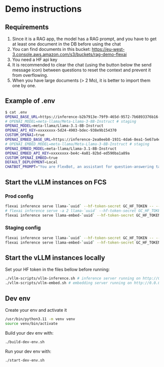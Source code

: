# Demo instructions

## Requirements

1. Since it is a RAG app, the model has a RAG prompt, and you have to get at least one document in the DB before using the chat
2. You can find documents in this bucket: <https://eu-west-3.console.aws.amazon.com/s3/buckets/rag-demo-flexai>
3. You need a HF api key
4. It is recommended to clear the chat (using the button below the send message icon) between questions to reset the context and prevent it from overflowing.
5. When you have large documents (> 2 Mo), it is better to import them one by one.

## Example of .env

```bash
$ cat .env
OPENAI_BASE_URL=https://inference-b2b7913e-79f9-465d-9572-7b6893376b16-0717b173.platform.staging.flexsystems.ai/v1
# OPENAI_MODEL=meta-llama/Meta-Llama-3-8B-Instruct # staging
OPENAI_MODEL=meta-llama/Llama-3.1-8B-Instruct
OPENAI_API_KEY=xxxxxxxx-5d24-4903-bdec-938e9b154370
CUSTOM_OPENAI=true
OPENAI_EMBED_BASE_URL=https://inference-2ea8eeb8-1931-4da6-8ea1-5e67a4e7002d-446f1ee8.platform.staging.flexsystems.ai/v1
# OPENAI_EMBED_MODEL=meta-llama/Meta-Llama-3-8B-Instruct # staging
OPENAI_EMBED_MODEL=meta-llama/Llama-3.1-8B-Instruct
OPENAI_EMBED_API_KEY=xxxxxxxx-be4c-4a81-82bd-ed590ba1a89a
CUSTOM_OPENAI_EMBED=true
DEFAULT_DEPLOYMENT=Local
CHATBOT_PROMPT="You are FlexBot, an assistant for question-answering tasks. Use the following pieces of retrieved context to answer the question. If you don't know the answer, just say that you don't know. Use three sentences maximum and keep the answer concise."
```

## Start the vLLM instances on FCS

### Prod config

```bash
flexai inference serve llama-`uuid` --hf-token-secret GC_HF_TOKEN -- --model=meta-llama/Llama-3.1-8B-Instruct
# flexai inference serve -a 2 llama-`uuid` --hf-token-secret GC_HF_TOKEN -- --model=meta-llama/Llama-3.3-70B-Instruct
flexai inference serve llama-embed-`uuid` --hf-token-secret GC_HF_TOKEN -- --model=meta-llama/Meta-Llama-3-8B-Instruct --task=embed
```

### Staging config

```bash
flexai inference serve llama-`uuid` --hf-token-secret GC_HF_TOKEN -- --model=meta-llama/Meta-Llama-3-8B-Instruct
flexai inference serve llama-embed-`uuid` --hf-token-secret GC_HF_TOKEN -- --model=meta-llama/Meta-Llama-3-8B-Instruct --task=embed

```

## Start the vLLM instances locally

Set your HF token in the files bellow before running:

```bash
./vllm-scripts/vllm-inference.sh # inference server running on http://0.0.0.0:7000
./vllm-scripts/vllm-embed.sh # embedding server running on http://0.0.0.0:7001
```

## Dev env

Create your env and activate it

```bash
/usr/bin/python3.11 -m venv venv
source venv/bin/activate
```

Build your dev env with:

```bash
./build-dev-env.sh
```

Run your dev env with:

```bash
./start-dev-env.sh
```
